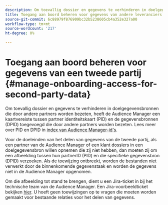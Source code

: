 ```yaml
---
description: Om toevallig dossier en gegevens te verhinderen in doelgegevensbronnen die door andere partners of klanten worden bezeten, heeft de Audience Manager een kaartvereiste tussen partner identiteitskaart (PID) en de gegevensbronnen toegevoegd die door andere partners worden bezeten.
title: Toegang aan boord beheren voor gegevens van andere leveranciers
source-git-commit: 6c88979f876909bc32b5238605cb4a352e327a00
workflow-type: tm+mt
source-wordcount: '217'
ht-degree: 0%

---
```


# Toegang aan boord beheren voor gegevens van een tweede partij {#manage-onboarding-access-for-second-party-data}

Om toevallig dossier en gegevens te verhinderen in doelgegevensbronnen die door andere partners worden bezeten, heeft de Audience Manager een kaartvereiste tussen partner identiteitskaart (PID) en de gegevensbronnen (DPID) toegevoegd die door andere partners worden bezeten. Lees meer over PID en DPID in [index van Audience Manager-id&#39;s](https://experienceleague.adobe.com/docs/audience-manager/user-guide/reference/ids-in-aam.html).

Voor de doeleinden van het delen van gegevens van de tweede partij, als een partner van de Audience Manager of een klant dossiers in een doelgegevensbron willen opnemen die zij niet hebben, dan moeten zij om een afbeelding tussen hun partnerID (PID) en die specifieke gegevensbron (DPID) verzoeken. Als de toewijzing ontbreekt, worden de bestanden niet verwerkt door de binnenkomende gegevenstaak en worden de gegevens niet in de Audience Manager opgenomen.

Om die afbeelding tot stand te brengen, dient u een Jira-ticket in bij het technische team van de Audience Manager. Een Jira-voorbeeldticket bekijken [hier](https://jira.corp.adobe.com/browse/AAM-60353). U hoeft geen toewijzingen op te vragen die moeten worden gemaakt voor bestaande relaties voor het delen van gegevens.
